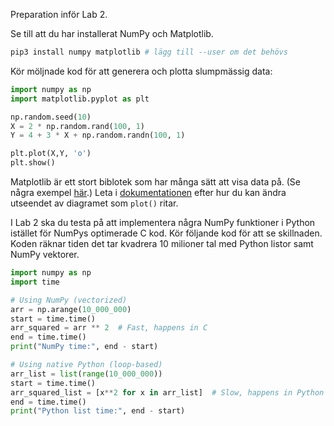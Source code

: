 Preparation inför Lab 2.

Se till att du har installerat NumPy och Matplotlib.

```bash
pip3 install numpy matplotlib # lägg till --user om det behövs
```


Kör möljnade kod för att generera och plotta slumpmässig data:

```python
import numpy as np
import matplotlib.pyplot as plt

np.random.seed(10)
X = 2 * np.random.rand(100, 1)
Y = 4 + 3 * X + np.random.randn(100, 1)

plt.plot(X,Y, 'o')
plt.show()
```


Matplotlib är ett stort biblotek som har många sätt att visa data på. (Se några
exempel [här](docs-examples).) Leta i [dokumentationen](docs-plot) efter hur du
kan ändra utseendet av diagramet som `plot()` ritar.

[docs-examples]: https://matplotlib.org/stable/api/_as_gen/matplotlib.pyplot.plot.html#examples-using-matplotlib-pyplot-plot
[docs-plot]: https://matplotlib.org/stable/api/_as_gen/matplotlib.pyplot.plot.html#matplotlib-pyplot-plot


I Lab 2 ska du testa på att implementera några NumPy funktioner i Python
istället för NumPys optimerade C kod. Kör följande kod för att se skillnaden.
Koden räknar tiden det tar kvadrera 10 milioner tal med Python listor samt
NumPy vektorer.

```python
import numpy as np
import time

# Using NumPy (vectorized)
arr = np.arange(10_000_000)
start = time.time()
arr_squared = arr ** 2  # Fast, happens in C
end = time.time()
print("NumPy time:", end - start)

# Using native Python (loop-based)
arr_list = list(range(10_000_000))
start = time.time()
arr_squared_list = [x**2 for x in arr_list]  # Slow, happens in Python
end = time.time()
print("Python list time:", end - start)
```
